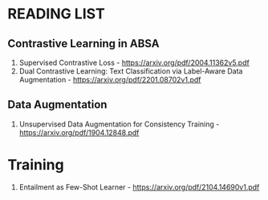 # READING LIST

## Contrastive Learning in ABSA
1. Supervised Contrastive Loss - https://arxiv.org/pdf/2004.11362v5.pdf
2. Dual Contrastive Learning: Text Classification via Label-Aware Data Augmentation - https://arxiv.org/pdf/2201.08702v1.pdf


## Data Augmentation
1. Unsupervised Data Augmentation for Consistency Training - https://arxiv.org/pdf/1904.12848.pdf


# Training 
1. Entailment as Few-Shot Learner - https://arxiv.org/pdf/2104.14690v1.pdf

